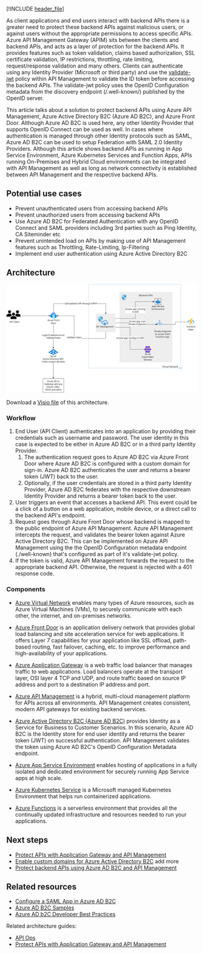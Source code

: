 [!INCLUDE [header_file](../../../includes/sol-idea-header.md)]


As client applications and end users interact with backend APIs there is a greater need to protect these backend APIs against malicious users, or against users without the appropriate permissions to access specific APIs. Azure API Management Gateway (APIM) sits between the clients and backend APIs, and acts as a layer of protection for the backend APIs. It provides features such as token validation, claims based authorization, SSL certificate validation, IP restrictions, throttling, rate limiting, request/response validation and many others. Clients can authenticate using any Identity Provider (Microsoft or third party) and use the [validate-jwt](https://docs.microsoft.com/en-us/azure/api-management/api-management-access-restriction-policies#ValidateJWT) policy within API Management to validate the ID token before accessing the backend APIs. The validate-jwt policy uses the OpenID Configuration metadata from the discovery endpoint (/.well-known/) published by the OpenID server.

This article talks about a solution to protect backend APIs using Azure API Management, Azure Active Directory B2C (Azure AD B2C), and Azure Front Door. Although Azure AD B2C is used here, any other Identity Provider that supports OpenID Connect can be used as well. In cases where authentication is managed through other Identity protocols such as SAML, Azure AD B2C can be used to setup Federation with SAML 2.0 Identity Providers. Although this article shows backend APIs as running in App Service Environment, Azure Kubernetes Services and Function Apps, APIs running On-Premises and Hybrid Cloud environments can be integrated with API Management as well as long as network connectivity is established between API Management and the respective backend APIs.

## Potential use cases

- Prevent unauthenticated users from accessing backend APIs
- Prevent unauthorized users from accessing backend APIs
- Use Azure AD B2C for Federated Authentication with any OpenID Connect and SAML providers including 3rd parties such as Ping Identity, CA Siteminder etc
- Prevent unintended load on APIs by making use of API Management features such as Throttling, Rate-Limiting, Ip-Filtering
- Implement end user authentication using Azure Active Directory B2C

## Architecture

![Architecture Diagram ](Protect-APIs-APIM-B2C-AFD.png)

Download a [Visio file](https://arch-center.azureedge.net/[filename].vsdx) of this architecture.

### Workflow

1. End User (API Client) authenticates into an application by providing their credentials such as username and password. The user identity in this case is expected to be either in Azure AD B2C or in a third party Identity Provider.
    1. The authentication request goes to Azure AD B2C via Azure Front Door where Azure AD B2C is configured with a custom domain for sign-in. Azure AD B2C authenticates the user and returns a bearer token (JWT) back to the user.
    2. Optionally, if the user credentials are stored in a third party Identity Provider, Azure AD B2C federates with the respective downstream Identity Provider and returns a bearer token back to the user.
2. User triggers an event that accesses a backend API. This event could be a click of a button on a web application, mobile device, or a direct call to the backend API's endpoint.
3. Request goes through Azure Front Door whose backend is mapped to the public endpoint of Azure API Management. Azure API Management intercepts the request, and validates the bearer token against Azure Active Directory B2C. This can be implemented on Azure API Management using the the OpenID Configuration metadata endpoint (./well-known) that's configured as part of it's validate-jwt policy.
4. If the token is valid, Azure API Management forwards the request to the appropriate backend API. Otherwise, the request is rejected with a 401 response code.

### Components

- [Azure Virtual Network](https://azure.microsoft.com/services/virtual-network/) enables many types of Azure resources, such as Azure Virtual Machines (VMs), to securely communicate with each other, the internet, and on-premises networks.

- [Azure Front Door](/azure/frontdoor/front-door-overview) is an application delivery network that provides global load balancing and site acceleration service for web applications. It offers Layer 7 capabilities for your application like SSL offload, path-based routing, fast failover, caching, etc. to improve performance and high-availability of your applications.

- [Azure Application Gateway](https://azure.microsoft.com/services/application-gateway/) is a web traffic load balancer that manages traffic to web applications. Load balancers operate at the transport layer, OSI layer 4 TCP and UDP, and route traffic based on source IP address and port to a destination IP address and port.

- [Azure API Management](https://azure.microsoft.com/services/api-management/) is a hybrid, multi-cloud management platform for APIs across all environments. API Management creates consistent, modern API gateways for existing backend services.

- [Azure Active Directory B2C (Azure AD B2C)](https://azure.microsoft.com/en-us/services/active-directory/external-identities/b2c/) provides Identity as a Service for Business to Customer Scenarios. In this scenario, Azure AD B2C is the Identity store for end user identity and returns the bearer token (JWT) on successful authentication. API Management validates the token using Azure AD B2C's OpenID Configuration Metadata endpoint.

- [Azure App Service Environment](https://docs.microsoft.com/en-us/azure/app-service/environment/) enables hosting of applications in a fully isolated and dedicated environment for securely running App Service apps at high scale.

- [Azure Kubernetes Service](https://azure.microsoft.com/en-us/services/kubernetes-service/#features) is a Microsoft managed Kubernetes Environment that helps run containerized applications.

- [Azure Functions](https://azure.microsoft.com/en-us/services/functions/) is a serverless environment that provides all the continually updated infrastructure and resources needed to run your applications.


## Next steps

* [Protect APIs with Application Gateway and API Management](/azure/architecture/reference-architectures/apis/protect-apis)
* [Enable custom domains for Azure Active Directory B2C](/azure/active-directory-b2c/custom-domain?pivots=b2c-custom-policy)
add more
* [Protect backend APIs using Azure AD B2C and API Management](https://docs.microsoft.com/en-us/azure/api-management/howto-protect-backend-frontend-azure-ad-b2c)

## Related resources
* [Configure a SAML App in Azure AD B2C](https://docs.microsoft.com/en-us/azure/active-directory-b2c/saml-service-provider?tabs=windows&pivots=b2c-user-flow)
* [Azure AD B2C Samples](https://github.com/azure-ad-b2c/samples)
* [Azure AD b2C Developer Best Practices](https://docs.microsoft.com/en-us/azure/active-directory/fundamentals/resilience-b2c-developer-best-practices?bc=/azure/active-directory-b2c/bread/toc.json&toc=/azure/active-directory-b2c/TOC.json)

Related architecture guides:

* [API Ops](/azure/architecture/example-scenario/devops/automated-api-deployments-apiops)
* [Protect APIs with Application Gateway and API Management](/azure/architecture/reference-architectures/apis/protect-apis)


